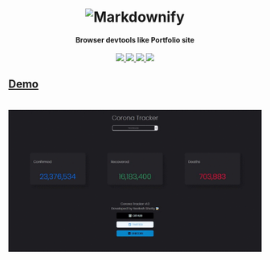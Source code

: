 <h1 align="center">
  <img src="https://user-images.githubusercontent.com/56342160/234777788-4e657408-c836-4649-a707-385833d62c83.png" alt="Markdownify" width="600">
</h1>
<h4 align="center">Browser devtools like Portfolio site</h4>
<div align="center">
  <a href="https://devtools-webapp.vercel.app/"><img src="https://img.shields.io/badge/host-vercel-success">
  <img src="https://img.shields.io/badge/contributions-welcome-orange.svg">
  <img src="https://img.shields.io/badge/license-MIT-blue.svg">
  <img src="https://visitor-badge.laobi.icu/badge?page_id=devtools-website.visitor-badge">
</div>

## Demo

<h1 align="center">
  <img src="https://raw.githubusercontent.com/neeleshio/Corona-Tracker/master/Sequence%20%231.gif" alt="demo" width="600">
</h1>
